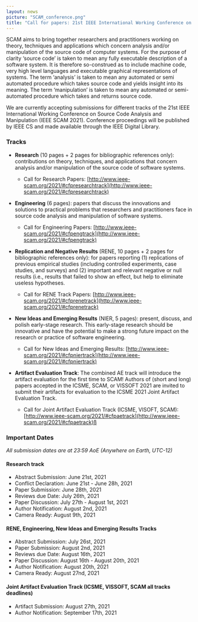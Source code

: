 ```yaml
---
layout: news
picture: "SCAM_conference.png"
title: "Call for papers: 21st IEEE International Working Conference on Source Code Analysis and Manipulation (SCAM)"
---
```


SCAM aims to bring together researchers and practitioners working on theory, techniques and applications which concern analysis and/or manipulation of the source code of computer systems. For the purpose of clarity ‘source code’ is taken to mean any fully executable description of a software system. It is therefore so-construed as to include machine code, very high level languages and executable graphical representations of systems. The term ‘analysis’ is taken to mean any automated or semi automated procedure which takes source code and yields insight into its meaning. The term ‘manipulation’ is taken to mean any automated or semi-automated procedure which takes and returns source code.

We are currently accepting submissions for different tracks of the 21st IEEE International Working Conference on Source Code Analysis and Manipulation (IEEE SCAM 2021). Conference proceedings will be published by IEEE CS and made available through the IEEE Digital Library.

### Tracks
* **Research** (10 pages + 2 pages for bibliographic references only): contributions on theory, techniques, and applications that concern analysis and/or manipulation of the source code of software systems.
	* Call for Research Papers: [http://www.ieee-scam.org/2021/#cfpresearchtrack](http://www.ieee-scam.org/2021/#cfpresearchtrack)
* **Engineering** (6 pages): papers that discuss the innovations and solutions to practical problems that researchers and practitioners face in source code analysis and manipulation of software systems.
	* Call for Engineering Papers: [http://www.ieee-scam.org/2021/#cfpengtrack](http://www.ieee-scam.org/2021/#cfpengtrack)

* **Replication and Negative Results** (RENE, 10 pages + 2 pages for bibliographic references only): for papers reporting (1) replications of previous empirical studies (including controlled experiments, case studies, and surveys) and (2) important and relevant negative or null results (i.e., results that failed to show an effect, but help to eliminate useless hypotheses. 
	* Call for RENE Track Papers: [http://www.ieee-scam.org/2021/#cfprenetrack](http://www.ieee-scam.org/2021/#cfprenetrack)       
* **New Ideas and Emerging Results** (NIER, 5 pages): present, discuss, and polish early-stage research. This early-stage research should be innovative and have the potential to make a strong future impact on the research or practice of software engineering.
	* Call for New Ideas and Emerging Results: [http://www.ieee-scam.org/2021/#cfpniertrack](http://www.ieee-scam.org/2021/#cfpniertrack)
* **Artifact Evaluation Track**: The combined AE track will introduce the artifact evaluation for the first time to SCAM! Authors of (short and long) papers accepted in the ICSME, SCAM, or VISSOFT 2021 are invited to submit their artifacts for evaluation to the ICSME 2021 Joint Artifact Evaluation Track.
	* Call for Joint Artifact Evaluation Track (ICSME, VISOFT, SCAM): [http://www.ieee-scam.org/2021/#cfpaetrack](http://www.ieee-scam.org/2021/#cfpaetrack)ß

### Important Dates

*All submission dates are at 23:59 AoE (Anywhere on Earth, UTC-12)*

#### Research track

* Abstract Submission: June 21st, 2021
* Conflict Declaration: June 21st - June 28h, 2021
* Paper Submission: June 28th, 2021
* Reviews due Date: July 26th, 2021
* Paper Discussion: July 27th - August 1st, 2021
* Author Notification: August 2nd, 2021
* Camera Ready: August 9th, 2021

#### RENE, Engineering, New Ideas and Emerging Results Tracks
* Abstract Submission: July 26st, 2021
* Paper Submission: August 2nd, 2021
* Reviews due Date: August 16th, 2021
* Paper Discussion: August 16th - August 20th, 2021
* Author Notification: August 20th, 2021
* Camera Ready: August 27nd, 2021

#### Joint Artifact Evaluation Track (ICSME, VISSOFT, SCAM all tracks deadlines)
* Artifact Submission: August 27th, 2021
* Author Notification: September 17th, 2021
